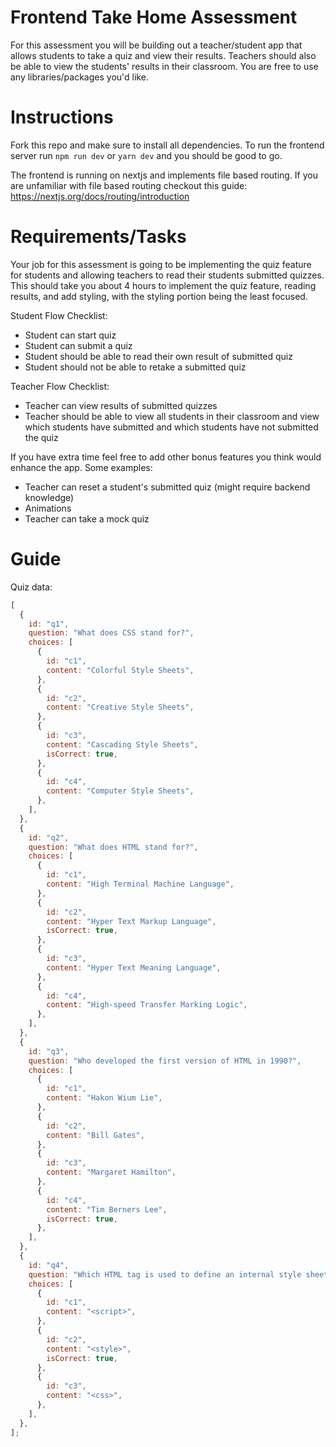 # Frontend Take Home Assessment

For this assessment you will be building out a teacher/student app that allows students to take a quiz and view their results. Teachers should also be able to view the students' results in their classroom. You are free to use any libraries/packages you'd like.

# Instructions

Fork this repo and make sure to install all dependencies. To run the frontend server run `npm run dev` or `yarn dev` and you should be good to go.

The frontend is running on nextjs and implements file based routing. If you are unfamiliar with file based routing checkout this guide: https://nextjs.org/docs/routing/introduction

# Requirements/Tasks

Your job for this assessment is going to be implementing the quiz feature for students and allowing teachers to read their students submitted quizzes. This should take you about 4 hours to implement the quiz feature, reading results, and add styling, with the styling portion being the least focused.

Student Flow Checklist:

- Student can start quiz
- Student can submit a quiz
- Student should be able to read their own result of submitted quiz
- Student should not be able to retake a submitted quiz

Teacher Flow Checklist:

- Teacher can view results of submitted quizzes
- Teacher should be able to view all students in their classroom and view which students have submitted and which students have not submitted the quiz

If you have extra time feel free to add other bonus features you think would enhance the app. Some examples:

- Teacher can reset a student's submitted quiz (might require backend knowledge)
- Animations
- Teacher can take a mock quiz

# Guide

Quiz data:

```javascript
[
  {
    id: "q1",
    question: "What does CSS stand for?",
    choices: [
      {
        id: "c1",
        content: "Colorful Style Sheets",
      },
      {
        id: "c2",
        content: "Creative Style Sheets",
      },
      {
        id: "c3",
        content: "Cascading Style Sheets",
        isCorrect: true,
      },
      {
        id: "c4",
        content: "Computer Style Sheets",
      },
    ],
  },
  {
    id: "q2",
    question: "What does HTML stand for?",
    choices: [
      {
        id: "c1",
        content: "High Terminal Machine Language",
      },
      {
        id: "c2",
        content: "Hyper Text Markup Language",
        isCorrect: true,
      },
      {
        id: "c3",
        content: "Hyper Text Meaning Language",
      },
      {
        id: "c4",
        content: "High-speed Transfer Marking Logic",
      },
    ],
  },
  {
    id: "q3",
    question: "Who developed the first version of HTML in 1990?",
    choices: [
      {
        id: "c1",
        content: "Hakon Wium Lie",
      },
      {
        id: "c2",
        content: "Bill Gates",
      },
      {
        id: "c3",
        content: "Margaret Hamilton",
      },
      {
        id: "c4",
        content: "Tim Berners Lee",
        isCorrect: true,
      },
    ],
  },
  {
    id: "q4",
    question: "Which HTML tag is used to define an internal style sheet?",
    choices: [
      {
        id: "c1",
        content: "<script>",
      },
      {
        id: "c2",
        content: "<style>",
        isCorrect: true,
      },
      {
        id: "c3",
        content: "<css>",
      },
    ],
  },
];
```

